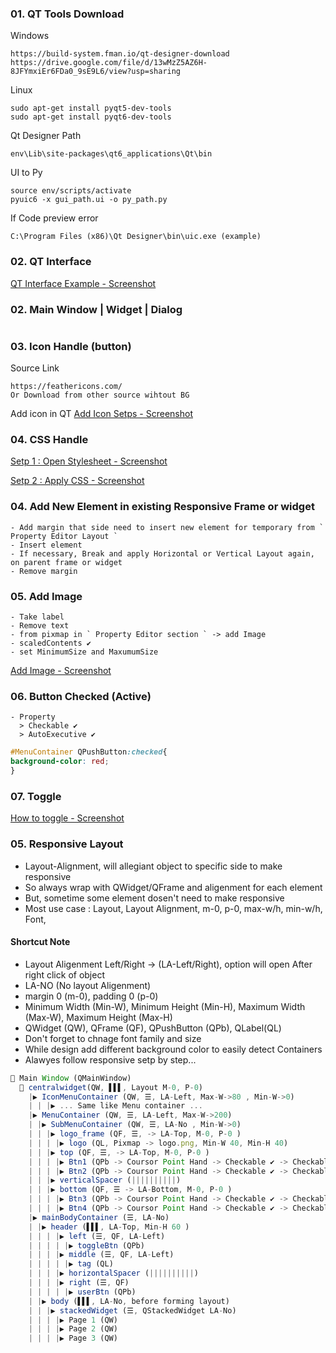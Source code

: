 ### 01. QT Tools Download
Windows
```
https://build-system.fman.io/qt-designer-download
https://drive.google.com/file/d/13wMzZ5AZ6H-8JFYmxiEr6FDa0_9sE9L6/view?usp=sharing
```
Linux
```
sudo apt-get install pyqt5-dev-tools
sudo apt-get install pyqt6-dev-tools
```
Qt Designer Path
```
env\Lib\site-packages\qt6_applications\Qt\bin
```
UI to Py
```
source env/scripts/activate
pyuic6 -x gui_path.ui -o py_path.py
```
If Code preview error
```
C:\Program Files (x86)\Qt Designer\bin\uic.exe (example)
```
### 02. QT Interface
[QT Interface Example - Screenshot](https://github.com/samratpro/Python_Notes/blob/master/06.%20GUI/01.%20PyQt6_Notes/00.%20All_Images/qt_interface.png)
### 02. Main Window | Widget | Dialog
```
```
### 03. Icon Handle (button)
Source Link
```href
https://feathericons.com/
Or Download from other source wihtout BG
```
Add icon in QT
[Add Icon Setps - Screenshot](https://github.com/samratpro/Python_Notes/blob/master/06.%20GUI/01.%20PyQt6_Notes/00.%20All_Images/icon_add_step.png)

### 04. CSS Handle
[Setp 1 : Open Stylesheet - Screenshot](https://github.com/samratpro/Python_Notes/blob/master/06.%20GUI/01.%20PyQt6_Notes/00.%20All_Images/add_css_setp1.png)

[Setp 2 : Apply CSS - Screenshot](https://github.com/samratpro/Python_Notes/blob/master/06.%20GUI/01.%20PyQt6_Notes/00.%20All_Images/add_css_setp2.png)

### 04. Add New Element in existing Responsive Frame or widget
```
- Add margin that side need to insert new element for temporary from ` Property Editor Layout `
- Insert element
- If necessary, Break and apply Horizontal or Vertical Layout again, on parent frame or widget
- Remove margin
```
### 05. Add Image
```
- Take label
- Remove text
- from pixmap in ` Property Editor section ` -> add Image
- scaledContents ✔️ 
- set MinimumSize and MaxumumSize
```
[Add Image - Screenshot](https://github.com/samratpro/Python_Notes/blob/master/06.%20GUI/01.%20PyQt6_Notes/00.%20All_Images/Image_add.png)
### 06. Button Checked (Active)
```
- Property
  > Checkable ✔️
  > AutoExecutive ✔️
```
```css
#MenuContainer QPushButton:checked{
background-color: red;
}
```
### 07. Toggle
[How to toggle - Screenshot](https://github.com/samratpro/Python_Notes/blob/master/06.%20GUI/01.%20PyQt6_Notes/00.%20All_Images/toggle.png)
### 05. Responsive Layout
- Layout-Alignment, will allegiant object to specific side to make responsive
- So always wrap with QWidget/QFrame and aligenment for each element
- But, sometime some element dosen't need to make responsive
- Most use case : Layout, Layout Alignment, m-0, p-0, max-w/h, min-w/h, Font, 
#### Shortcut Note
- Layout Aligenment Left/Right -> (LA-Left/Right), option will open After right click of object
- LA-NO (No layout Aligenment)
- margin 0 (m-0), padding 0 (p-0)
- Minimum Width (Min-W), Minimum Height (Min-H), Maximum Width (Max-W), Maximum Height (Max-H)
- QWidget (QW), QFrame (QF), QPushButton (QPb), QLabel(QL)
- Don't forget to chnage font family and size
- While design add different background color to easily detect Containers
- Alawyes follow responsive setp by step...
```js
📌 Main Window (QMainWindow)
  📌 centralwidget(QW, ▌▌▌, Layout M-0, P-0)
    |▶ IconMenuContainer (QW, ☰, LA-Left, Max-W->80 , Min-W->0)
    | | |▶ ... Same like Menu container ...
    |▶ MenuContainer (QW, ☰, LA-Left, Max-W->200)
    | |▶ SubMenuContainer (QW, ☰, LA-No , Min-W->0)
    | | |▶ logo_frame (QF, ☰, -> LA-Top, M-0, P-0 )
    | | | |▶ logo (QL, Pixmap -> logo.png, Min-W 40, Min-H 40)
    | | |▶ top (QF, ☰, -> LA-Top, M-0, P-0 )
    | | | |▶ Btn1 (QPb -> Coursor Point Hand -> Checkable ✔️ -> Checkable ✔️ -> Icon Normal)
    | | | |▶ Btn2 (QPb -> Coursor Point Hand -> Checkable ✔️ -> Checkable ✔️ -> Icon Normal)
    | | |▶ verticalSpacer (||||||||||)
    | | |▶ bottom (QF, ☰ -> LA-Bottom, M-0, P-0 )
    | | | |▶ Btn3 (QPb -> Coursor Point Hand -> Checkable ✔️ -> Checkable ✔️ -> Icon Normal )
    | | | |▶ Btn4 (QPb -> Coursor Point Hand -> Checkable ✔️ -> Checkable ✔️ -> Icon Normal )      
    |▶ mainBodyContainer (☰, LA-No)
    | |▶ header (▌▌▌, LA-Top, Min-H 60 )
    | | | |▶ left (☰, QF, LA-Left)
    | | | | |▶ toggleBtn (QPb)
    | | | |▶ middle (☰, QF, LA-Left)
    | | | | |▶ tag (QL)
    | | | |▶ horizontalSpacer (||||||||||)
    | | | |▶ right (☰, QF)
    | | | | |▶ userBtn (QPb)
    | |▶ body (▌▌▌, LA-No, before forming layout)
    | | |▶ stackedWidget (☰, QStackedWidget LA-No)
    | | | |▶ Page 1 (QW)
    | | | |▶ Page 2 (QW)
    | | | |▶ Page 3 (QW)



```
